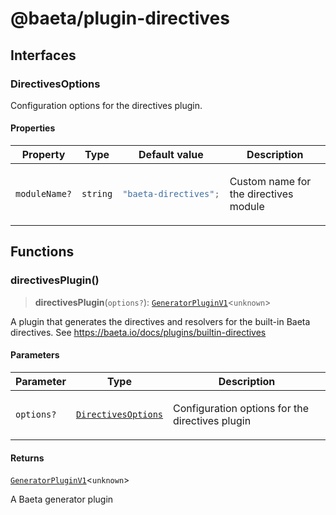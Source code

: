 # @baeta/plugin-directives

## Interfaces

### DirectivesOptions

Configuration options for the directives plugin.

#### Properties

<table>
<thead>
<tr>
<th>Property</th>
<th>Type</th>
<th>Default value</th>
<th>Description</th>
</tr>
</thead>
<tbody>
<tr>
<td>

<a id="modulename"></a> `moduleName?`

</td>
<td>

`string`

</td>
<td>

```ts
"baeta-directives";
```

</td>
<td>

Custom name for the directives module

</td>
</tr>
</tbody>
</table>

## Functions

### directivesPlugin()

> **directivesPlugin**(`options?`): [`GeneratorPluginV1`](generator.md#generatorpluginv1)\<`unknown`\>

A plugin that generates the directives and resolvers for the built-in Baeta directives.
See https://baeta.io/docs/plugins/builtin-directives

#### Parameters

<table>
<thead>
<tr>
<th>Parameter</th>
<th>Type</th>
<th>Description</th>
</tr>
</thead>
<tbody>
<tr>
<td>

`options?`

</td>
<td>

[`DirectivesOptions`](#directivesoptions)

</td>
<td>

Configuration options for the directives plugin

</td>
</tr>
</tbody>
</table>

#### Returns

[`GeneratorPluginV1`](generator.md#generatorpluginv1)\<`unknown`\>

A Baeta generator plugin
